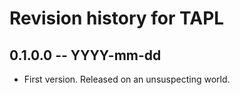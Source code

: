 # Revision history for TAPL

## 0.1.0.0 -- YYYY-mm-dd

* First version. Released on an unsuspecting world.
